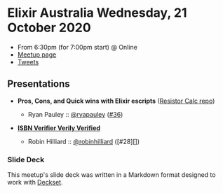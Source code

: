 # Elixir Australia Wednesday, 21 October 2020

- From 6:30pm (for 7:00pm start) @ Online
- [Meetup page][]
- [Tweets][]

## Presentations

- **Pros, Cons, and Quick wins with Elixir escripts** ([Resistor Calc repo][])
  - Ryan Pauley :: [@ryapauley][] ([#36][])

- **[ISBN Verifier Verily Verified][]**
  - Robin Hilliard :: [@robinhilliard][] ([#28][])

### Slide Deck

This meetup's slide deck was written in a Markdown format designed to work with
[Deckset][].

[Resistor Calc repo]: https://github.com/mendokusai/resistor_calc
[@ryapauley]: https://twitter.com/ryapauley
[#36]: https://github.com/elixirsydney/elixirsydney/issues/36

[ISBN Verifier Verily Verified]: https://www.dropbox.com/s/ferzixw3ilqpb71/ISBNVerifier.pdf?dl=0
[@robinhilliard]: https://twitter.com/robinhilliard
[#35]: https://github.com/elixirsydney/elixirsydney/issues/35

[Meetup page]: https://www.meetup.com/elixir-sydney/events/ckjzwrybcnbcc/
[Tweets]: https://twitter.com/search?f=tweets&q=ElixirSydney%20since%3A2020-10-20%20until%3A2020-10-22&src=typd
[Deckset]: https://www.decksetapp.com/
